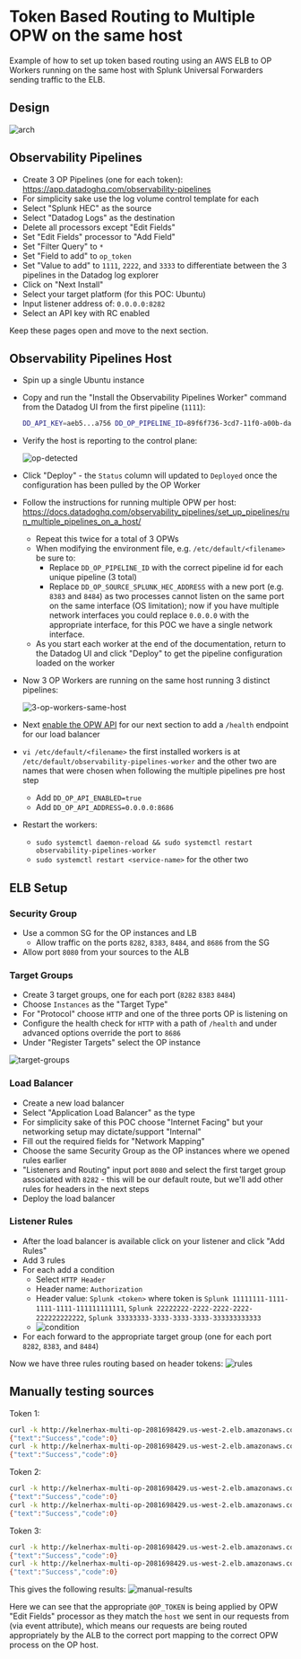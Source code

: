 # Token Based Routing to Multiple OPW on the same host

Example of how to set up token based routing using an AWS ELB to OP Workers running on the same  host with Splunk Universal Forwarders sending traffic to the ELB.

## Design

![arch](./images/arch.png)

## Observability Pipelines

- Create 3 OP Pipelines (one for each token): https://app.datadoghq.com/observability-pipelines
- For simplicity sake use the log volume control template for each
- Select "Splunk HEC" as the source
- Select "Datadog Logs" as the destination
- Delete all processors except "Edit Fields"
- Set "Edit Fields" processor to "Add Field"
- Set "Filter Query" to `*`
- Set "Field to add" to `op_token`
- Set "Value to add" to `1111`, `2222`, and `3333` to differentiate between the 3 pipelines in the Datadog log explorer
- Click on "Next Install"
- Select your target platform (for this POC: Ubuntu)
- Input listener address of: `0.0.0.0:8282`
- Select an API key with RC enabled

Keep these pages open and move to the next section.

## Observability Pipelines Host

- Spin up a single Ubuntu instance
- Copy and run the "Install the Observability Pipelines Worker" command from the Datadog UI from the first pipeline (`1111`):

    ```bash
    DD_API_KEY=aeb5...a756 DD_OP_PIPELINE_ID=89f6f736-3cd7-11f0-a00b-da7ad0900002 DD_SITE=datadoghq.com DD_OP_SOURCE_SPLUNK_HEC_ADDRESS='0.0.0.0:8282' bash -c "$(curl -L https://install.datadoghq.com/scripts/install_script_op_worker2.sh)"
    ```

- Verify the host is reporting to the control plane:

    ![op-detected](./images/op-detected.png)

- Click "Deploy" - the `Status` column will updated to `Deployed` once the configuration has been pulled by the OP Worker
- Follow the instructions for running multiple OPW per host: https://docs.datadoghq.com/observability_pipelines/set_up_pipelines/run_multiple_pipelines_on_a_host/
    - Repeat this twice for a total of 3 OPWs
    - When modifying the environment file, e.g. `/etc/default/<filename>` be sure to:
        - Replace `DD_OP_PIPELINE_ID` with the correct pipeline id for each unique pipeline (3 total)
        - Replace `DD_OP_SOURCE_SPLUNK_HEC_ADDRESS` with a new port (e.g. `8383` and `8484`) as two processes cannot listen on the same port on the same interface (OS limitation); now if you have multiple network interfaces you could replace `0.0.0.0` with the appropriate interface, for this POC we have a single network interface.
    - As you start each worker at the end of the documentation, return to the Datadog UI and click "Deploy" to get the pipeline configuration loaded on the worker
- Now 3 OP Workers are running on the same host running 3 distinct pipelines:

    ![3-op-workers-same-host](./images/3-op-workers.png)

- Next [enable the OPW API](https://docs.datadoghq.com/observability_pipelines/troubleshooting/#enable-the-observability-pipelines-worker-api) for our next section to add a `/health` endpoint for our load balancer
- `vi /etc/default/<filename>` the first installed workers is at `/etc/default/observability-pipelines-worker` and the other two are names that were chosen when following the multiple pipelines pre host step
    - Add `DD_OP_API_ENABLED=true`
    - Add `DD_OP_API_ADDRESS=0.0.0.0:8686`
- Restart the workers:
    - `sudo systemctl daemon-reload && sudo systemctl restart observability-pipelines-worker`
    - `sudo systemctl restart <service-name>` for the other two

## ELB Setup

### Security Group

- Use a common SG for the OP instances and LB
    - Allow traffic on the ports `8282`, `8383`, `8484`, and `8686` from the SG
- Allow port `8080` from your sources to the ALB

### Target Groups

- Create 3 target groups, one for each port (`8282` `8383` `8484`)
- Choose `Instances` as the "Target Type"
- For "Protocol" choose `HTTP` and one of the three ports OP is listening on
- Configure the health check for `HTTP` with a path of `/health` and under advanced options override the port to `8686`
- Under "Register Targets" select the OP instance

![target-groups](./images/target-groups.png)

### Load Balancer

- Create a new load balancer
- Select "Application Load Balancer" as the type
- For simplicity sake of this POC choose "Internet Facing" but your networking setup may dictate/support "Internal"
- Fill out the required fields for "Network Mapping"
- Choose the same Security Group as the OP instances where we opened rules earlier
- "Listeners and Routing" input port `8080` and select the first target group associated with `8282` - this will be our default route, but we'll add other rules for headers in the next steps
- Deploy the load balancer

### Listener Rules

- After the load balancer is available click on your listener and click "Add Rules"
- Add 3 rules
- For each add a condition
    - Select `HTTP Header`
    - Header name: `Authorization`
    - Header value: `Splunk <token>` where token is `Splunk 11111111-1111-1111-1111-111111111111`, `Splunk 22222222-2222-2222-2222-222222222222`, `Splunk 33333333-3333-3333-3333-333333333333`
    - ![condition](./images/rule-condition.png)
- For each forward to the appropriate target group (one for each port `8282`, `8383`, and `8484`)

Now we have three rules routing based on header tokens:
![rules](./images/rules.png)

## Manually testing sources

Token 1:

```bash
curl -k http://kelnerhax-multi-op-2081698429.us-west-2.elb.amazonaws.com:8080/services/collector/event -H "Authorization: Splunk 11111111-1111-1111-1111-111111111111" -d '{"event": "hello world", "host": "token-1"}'
{"text":"Success","code":0}
curl -k http://kelnerhax-multi-op-2081698429.us-west-2.elb.amazonaws.com:8080/services/collector/event -H "Authorization: Splunk 11111111-1111-1111-1111-111111111111" -d '{"event": "this came from token 1111...", "host": "token-1"}'
{"text":"Success","code":0}
```

Token 2:

```bash
curl -k http://kelnerhax-multi-op-2081698429.us-west-2.elb.amazonaws.com:8080/services/collector/event -H "Authorization: Splunk 22222222-2222-2222-2222-222222222222" -d '{"event": "hello world", "host": "token-2"}'
{"text":"Success","code":0}
curl -k http://kelnerhax-multi-op-2081698429.us-west-2.elb.amazonaws.com:8080/services/collector/event -H "Authorization: Splunk 22222222-2222-2222-2222-222222222222" -d '{"event": "this came from token 2222...", "host": "token-2"}'
{"text":"Success","code":0}
```

Token 3:

```bash
curl -k http://kelnerhax-multi-op-2081698429.us-west-2.elb.amazonaws.com:8080/services/collector/event -H "Authorization: Splunk 33333333-3333-3333-3333-333333333333" -d '{"event": "hello world", "host": "token-3"}'
{"text":"Success","code":0}
curl -k http://kelnerhax-multi-op-2081698429.us-west-2.elb.amazonaws.com:8080/services/collector/event -H "Authorization: Splunk 33333333-3333-3333-3333-333333333333" -d '{"event": "this came from token 3333...", "host": "token-3"}'
{"text":"Success","code":0}
```

This gives the following results:
![manual-results](./images/manual-results.png)

Here we can see that the appropriate `@OP_TOKEN` is being applied by OPW "Edit Fields" processor as they match the `host` we sent in our requests from (via event attribute), which means our requests are being routed appropriately by the ALB to the correct port mapping to the correct OPW process on the OP host.
